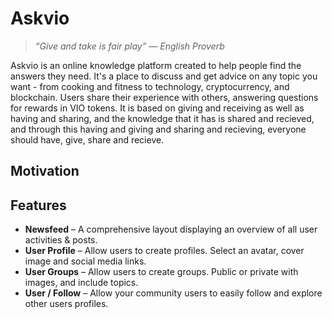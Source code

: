 # Askvio
> *“Give and take is fair play” — English Proverb*

Askvio is an online knowledge platform created to help people find the answers they need. It's a place to discuss and get advice on any topic you want - from cooking and fitness to technology, cryptocurrency, and blockchain. Users share their experience with others, answering questions for rewards in VIO tokens. It is based on giving and receiving as well as having and sharing, and the knowledge that it has is shared and recieved, and through this having and giving and sharing and recieving, everyone should have, give, share and recieve.

## Motivation

## Features
- **Newsfeed** – A comprehensive layout displaying an overview of all user activities & posts.
- **User Profile** – Allow users to create profiles. Select an avatar, cover image and social media links.
- **User Groups** – Allow users to create groups. Public or private with images, and include topics.
- **User / Follow** – Allow your community users to easily follow and explore other users profiles.
